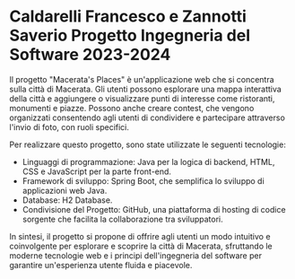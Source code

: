 # Caldarelli Francesco e Zannotti Saverio Progetto Ingegneria del Software 2023-2024

Il progetto "Macerata's Places" è un'applicazione web che si concentra sulla città di Macerata. 
Gli utenti possono esplorare una mappa interattiva della città e aggiungere o visualizzare punti di interesse come ristoranti, monumenti e piazze. 
Possono anche creare contest, che vengono organizzati consentendo agli utenti di condividere e partecipare attraverso l'invio di foto, con ruoli specifici.

Per realizzare questo progetto, sono state utilizzate le seguenti tecnologie:

- Linguaggi di programmazione: Java per la logica di backend, HTML, CSS e JavaScript per la parte front-end.
- Framework di sviluppo: Spring Boot, che semplifica lo sviluppo di applicazioni web Java.
- Database: H2 Database.
- Condivisione del Progetto: GitHub, una piattaforma di hosting di codice sorgente che facilita la collaborazione tra sviluppatori.

In sintesi, il progetto si propone di offrire agli utenti un modo intuitivo e coinvolgente per esplorare e scoprire la città di Macerata, sfruttando le moderne tecnologie web e i principi dell'ingegneria del software per garantire un'esperienza utente fluida e piacevole.
